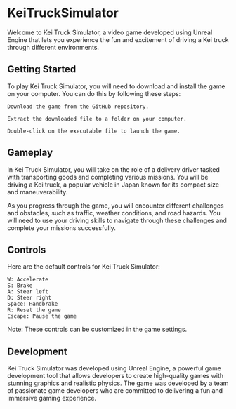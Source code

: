 # KeiTruckSimulator

Welcome to Kei Truck Simulator, a video game developed using Unreal Engine that lets you experience the fun and excitement of driving a Kei truck through different environments.

## Getting Started

To play Kei Truck Simulator, you will need to download and install the game on your computer. You can do this by following these steps:

    Download the game from the GitHub repository.

    Extract the downloaded file to a folder on your computer.

    Double-click on the executable file to launch the game.

## Gameplay

In Kei Truck Simulator, you will take on the role of a delivery driver tasked with transporting goods and completing various missions. You will be driving a Kei truck, a popular vehicle in Japan known for its compact size and maneuverability.

As you progress through the game, you will encounter different challenges and obstacles, such as traffic, weather conditions, and road hazards. You will need to use your driving skills to navigate through these challenges and complete your missions successfully.

## Controls

Here are the default controls for Kei Truck Simulator:

    W: Accelerate
    S: Brake
    A: Steer left
    D: Steer right
    Space: Handbrake
    R: Reset the game
    Escape: Pause the game

Note: These controls can be customized in the game settings.

## Development

Kei Truck Simulator was developed using Unreal Engine, a powerful game development tool that allows developers to create high-quality games with stunning graphics and realistic physics. The game was developed by a team of passionate game developers who are committed to delivering a fun and immersive gaming experience.
